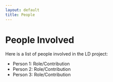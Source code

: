 ```yaml
---
layout: default
title: People
---
```


# People Involved

Here is a list of people involved in the LD project:

- Person 1: Role/Contribution
- Person 2: Role/Contribution
- Person 3: Role/Contribution
